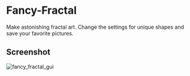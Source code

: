 # Fancy-Fractal
Make astonishing fractal art. Change the settings for unique shapes and save your favorite pictures. 


## Screenshot
![fancy_fractal_gui](https://user-images.githubusercontent.com/67221735/133667249-6b64d9ee-ee4c-4ec4-8d5f-9dab27446fa1.PNG)
